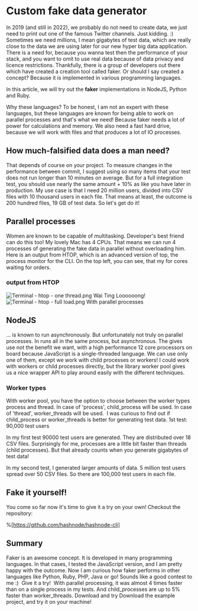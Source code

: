 # Custom fake data generator

In 2019 (and still in 2022), we probably do not need to create data, we just need to print out one of the famous Twitter channels. Just kidding. :) Sometimes we need millions, I mean gigabytes of test data, which are really close to the data we are using later for our new hyper big data application. There is a need for, because you wanna test then the performance of your stack, and you want to omit to use real data because of data privacy and licence restrictions. Thankfully, there is a group of developers out there which have created a creation tool called faker. Or should I say created a concept? Because it is implemented in various programming languages.

In this article, we will try out the **faker** implementations in NodeJS, Python and Ruby.

Why these languages? To be honest, I am not an expert with these languages, but these languages are known for being able to work on parallel processes and that's what we need! Because faker needs a lot of power for calculations and memory. We also need a fast hard drive, because we will work with files and that produces a lot of IO processes.

## How much-falsified data does a man need?

That depends of course on your project. To measure changes in the performance between commit, I suggest using so many items that your test does not run longer than 10 minutes on average. But for a full integration test, you should use nearly the same amount + 10% as like you have later in production. My use case is that I need 20 million users, divided into CSV files with 10 thousand users in each file. That means at least, the outcome is 200 hundred files, 19 GB of test data. So let's get do it!

## Parallel processes

Women are known to be capable of multitasking. Developer's best friend can do this too! My lovely Mac has 4 CPUs. That means we can run 4 processes of generating the fake data in parallel without overloading him. Here is an output from HTOP, which is an advanced version of top, the process monitor for the CLI. On the top left, you can see, that my for cores waiting for orders.

### output from HTOP

![Terminal - htop - one thread.png](https://cdn.hashnode.com/res/hashnode/image/upload/v1627045970199/FB8tTOvRV.png) 
Wai Ting Loooooong!
 ![Terminal - htop - full load.png](https://cdn.hashnode.com/res/hashnode/image/upload/v1627045883093/JsNMQUhQU.png) With parallel processes

## NodeJS
… is known to run asynchronously. But unfortunately not truly on parallel processes. In runs all in the same process, but asynchronous. The gives use not the benefit we want, with a high performance 12 core processors on board because JavaScript is a single-threaded language. We can use only one of them, except we work with child processes or workers!
I could work with workers or child processes directly, but the library worker pool gives us a nice wrapper API to play around easily with the different techniques.

### Worker types
With worker pool, you have the option to choose between the worker types process and thread. In case of 'process', child_process will be used. In case of 'thread', worker_threads will be used. 
I was curious to find out if child_process or worker_threads is better for generating test data.
1st test: 90,000 test users

In my first test 90000 test users are generated. They are distributed over 18 CSV files.
Surprisingly for me, processes are a little bit faster than threads (child processes). But that already counts when you generate gigabytes of test data!

In my second test, I generated larger amounts of data. 5 million test users spread over 50 CSV files. So there are 100,000 test users in each file.

## Fake it yourself!

You come so far now it's time to give it a try on your own! Checkout the repository:

%[https://github.com/hashnode/hashnode-cli]

## Summary

Faker is an awesome concept. It is developed in many programming languages. In that cases, I tested the JavaScript version, and I am pretty happy with the outcome. Now I am curious how faker performs in other languages like Python, Ruby, PHP, Java or go! Sounds like a good contest to me :) 
Give it a try! 
With parallel processing, it was almost 4 times faster than on a single process in my tests. And child_processes are up to 5% faster than worker_threads.
Download and try Download the example project, and try it on your machine!


